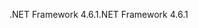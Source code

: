 <span data-ttu-id="db9d3-101">.NET Framework 4.6.1</span><span class="sxs-lookup"><span data-stu-id="db9d3-101">.NET Framework 4.6.1</span></span>